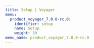 ```yaml
---
title: Setup | Voyager
menu:
  product_voyager_7.0.0-rc.0:
    identifier: setup
    name: Setup
    weight: 30
menu_name: product_voyager_7.0.0-rc.0
---
```


